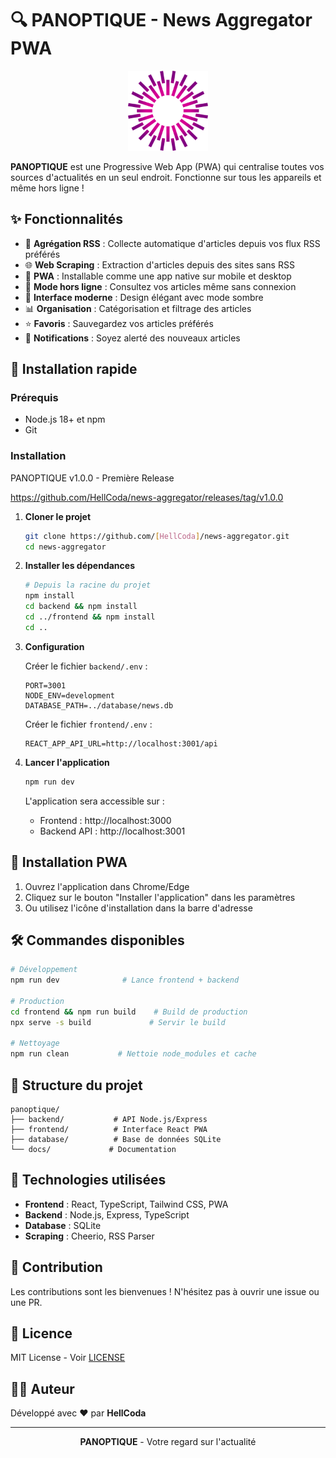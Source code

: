 # 🔍 PANOPTIQUE - News Aggregator PWA

<p align="center">
  <img src="frontend/public/logo192.png" alt="Panoptique Logo" width="128" height="128">
</p>

**PANOPTIQUE** est une Progressive Web App (PWA) qui centralise toutes vos sources d'actualités en un seul endroit. Fonctionne sur tous les appareils et même hors ligne !

## ✨ Fonctionnalités

- 📰 **Agrégation RSS** : Collecte automatique d'articles depuis vos flux RSS préférés
- 🌐 **Web Scraping** : Extraction d'articles depuis des sites sans RSS
- 📱 **PWA** : Installable comme une app native sur mobile et desktop
- 🔌 **Mode hors ligne** : Consultez vos articles même sans connexion
- 🎨 **Interface moderne** : Design élégant avec mode sombre
- 📊 **Organisation** : Catégorisation et filtrage des articles
- ⭐ **Favoris** : Sauvegardez vos articles préférés
- 🔔 **Notifications** : Soyez alerté des nouveaux articles

## 🚀 Installation rapide

### Prérequis

- Node.js 18+ et npm
- Git

### Installation

PANOPTIQUE v1.0.0 - Première Release

https://github.com/HellCoda/news-aggregator/releases/tag/v1.0.0

1. **Cloner le projet**
   ```bash
   git clone https://github.com/[HellCoda]/news-aggregator.git
   cd news-aggregator
   ```

2. **Installer les dépendances**
   ```bash
   # Depuis la racine du projet
   npm install
   cd backend && npm install
   cd ../frontend && npm install
   cd ..
   ```

3. **Configuration**
   
   Créer le fichier `backend/.env` :
   ```env
   PORT=3001
   NODE_ENV=development
   DATABASE_PATH=../database/news.db
   ```

   Créer le fichier `frontend/.env` :
   ```env
   REACT_APP_API_URL=http://localhost:3001/api
   ```

4. **Lancer l'application**
   ```bash
   npm run dev
   ```

   L'application sera accessible sur :
   - Frontend : http://localhost:3000
   - Backend API : http://localhost:3001

## 📱 Installation PWA

1. Ouvrez l'application dans Chrome/Edge
2. Cliquez sur le bouton "Installer l'application" dans les paramètres
3. Ou utilisez l'icône d'installation dans la barre d'adresse

## 🛠️ Commandes disponibles

```bash
# Développement
npm run dev              # Lance frontend + backend

# Production
cd frontend && npm run build    # Build de production
npx serve -s build             # Servir le build

# Nettoyage
npm run clean           # Nettoie node_modules et cache
```

## 📂 Structure du projet

```
panoptique/
├── backend/           # API Node.js/Express
├── frontend/          # Interface React PWA
├── database/          # Base de données SQLite
└── docs/             # Documentation
```

## 🔧 Technologies utilisées

- **Frontend** : React, TypeScript, Tailwind CSS, PWA
- **Backend** : Node.js, Express, TypeScript
- **Database** : SQLite
- **Scraping** : Cheerio, RSS Parser

## 🤝 Contribution

Les contributions sont les bienvenues ! N'hésitez pas à ouvrir une issue ou une PR.

## 📄 Licence

MIT License - Voir [LICENSE](LICENSE)

## 👨‍💻 Auteur

Développé avec ❤️ par **HellCoda**

---

<p align="center">
  <strong>PANOPTIQUE</strong> - Votre regard sur l'actualité
</p>
